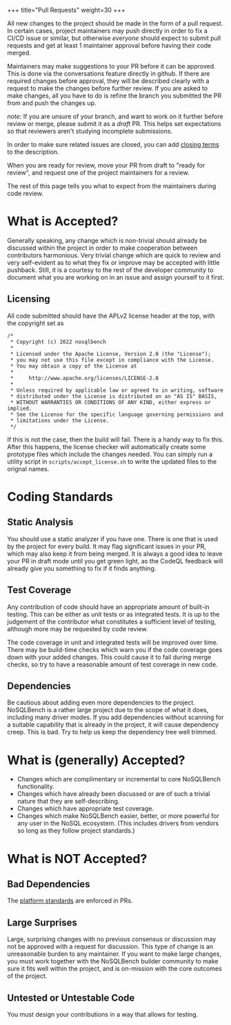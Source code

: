 +++
title="Pull Requests"
weight=30
+++

All new changes to the project should be made in the form of a pull request. In certain cases,
project maintainers may push directly in order to fix a CI/CD issue or similar, but otherwise
_everyone_ should expect to submit pull requests and get at least 1 maintainer approval before
having their code merged.

Maintainers may make suggestions to your PR before it can be approved. This is done via the
conversations feature directly in github. If there are required changes before approval, they
will be described clearly with a request to make the changes before further review. If you are
asked to make changes, all you have to do is refine the branch you submitted the PR from and
push the changes up.

*note:* If you are unsure of your branch, and want to work on it further before review or merge,
please submit it as a *draft* PR. This helps set expectations so that reviewers aren't studying
incomplete submissions.

In order to make sure related issues are closed, you can add
[closing terms](https://docs.github.com/en/issues/tracking-your-work-with-issues/linking-a-pull-request-to-an-issue)
to the description.

When you are ready for review, move your PR from draft to "ready for review", and request one of
the project maintainers for a review.

The rest of this page tells you what to expect from the maintainers during code review.

# What is Accepted?

Generally speaking, any change which is non-trivial should already be discussed within the
project in order to make cooperation between contributors harmonious. Very trivial change which
are quick to review and very self-evident as to what they fix or improve may be accepted with
little pushback. Still, it is a courtesy to the rest of the developer community to document what
you are working on in an issue and assign yourself to it first.

## Licensing

All code submitted should have the APLv2 license header at the top, with the copyright set as

```
/*
 * Copyright (c) 2022 nosqlbench
 *
 * Licensed under the Apache License, Version 2.0 (the "License");
 * you may not use this file except in compliance with the License.
 * You may obtain a copy of the License at
 *
 *     http://www.apache.org/licenses/LICENSE-2.0
 *
 * Unless required by applicable law or agreed to in writing, software
 * distributed under the License is distributed on an "AS IS" BASIS,
 * WITHOUT WARRANTIES OR CONDITIONS OF ANY KIND, either express or implied.
 * See the License for the specific language governing permissions and
 * limitations under the License.
 */
```

If this is not the case, then the build will fail. There is a handy way to fix this.
After this happens, the license checker will automatically create some prototype files
which include the changes needed. You can simply run a utility script in
`scripts/accept_license.sh` to write the updated files to the orignal names.

# Coding Standards

## Static Analysis

You should use a static analyzer if you have one. There is one that is used by the project for 
every build. It may flag significant issues in your PR, which may also keep it from being merged.
It is always a good idea to leave your PR in draft mode until you get green light, as the CodeQL 
feedback will already give you something to fix if it finds anything.

## Test Coverage

Any contribution of code should have an appropriate amount of built-in testing. This can be
either as unit tests or as integrated tests. It is up to the judgement of the contributor what
constitutes a sufficient level of testing, although more may be requested by code review.

The code coverage in unit and integrated tests will be improved over time. There may be
build-time checks which warn you if the code coverage goes down with your added changes. This
could cause it to fail during merge checks, so try to have a reasonable amount of test coverage
in new code.

## Dependencies

Be cautious about adding even more dependencies to the project. NoSQLBench is a rather large 
project due to the scope of what it does, including many driver modes. If you add dependencies 
without scanning for a suitable capability that is already in the project, it will cause 
dependency creep. This is bad. Try to help us keep the dependency tree well trimmed.

# What is (generally) Accepted?

- Changes which are complimentary or incremental to core NoSQLBench functionality.
- Changes which have already been discussed or are of such a trivial nature that they are 
  self-describing.
- Changes which have appropriate test coverage.
- Changes which make NoSQLBench easier, better, or more powerful for any user in the NoSQL 
  ecosystem. (This includes drivers from vendors so long as they follow project standards.)

# What is NOT Accepted?

## Bad Dependencies

The [platform standards](../platform-standards) are enforced in PRs.

## Large Surprises

Large, surprising changes with no previous consensus or discussion may not be approved with 
a request for discussion. This type of change is an unreasonable burden to any maintainer. If 
you want to make large changes, you must work together with the NoSQLBench builder community to 
make sure it fits well within the project, and is on-mission with the core outcomes of the project.

## Untested or Untestable Code

You must design your contributions in a way that allows for testing.
